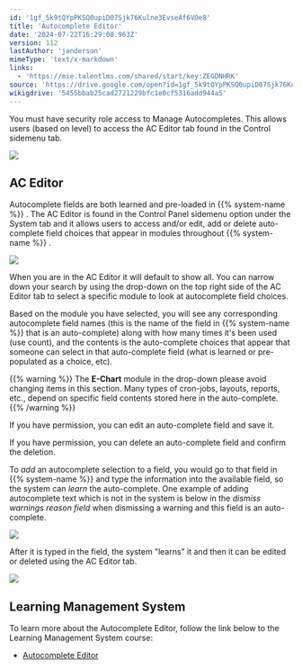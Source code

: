 ```yaml
---
id: '1gf_5k9tQYpPKSQ0upiD07Sjk76Kulne3EvseAf6VOe8'
title: 'Autocomplete Editor'
date: '2024-07-22T16:29:08.963Z'
version: 112
lastAuthor: 'janderson'
mimeType: 'text/x-markdown'
links:
  - 'https://mie.talentlms.com/shared/start/key:ZEGDNHRK'
source: 'https://drive.google.com/open?id=1gf_5k9tQYpPKSQ0upiD07Sjk76Kulne3EvseAf6VOe8'
wikigdrive: '5455bbab25cad2721229bfc1e0cf5316add944a5'
---
```

You must have security role access to Manage Autocompletes. This allows users (based on level) to access the AC Editor tab found in the Control sidemenu tab.

![](../autocomplete-editor.assets/0451eb3bf312f6305419e609b832bf6d.png)

## AC Editor

Autocomplete fields are both learned and pre-loaded in {{% system-name %}} . The AC Editor is found in the Control Panel sidemenu option under the System tab and it allows users to access and/or edit, add or delete auto-complete field choices that appear in modules throughout {{% system-name %}} .

![](../autocomplete-editor.assets/19545eca59bec6fb9080aa1be16cb5a6.png)

When you are in the AC Editor it will default to show all. You can narrow down your search by using the drop-down on the top right side of the AC Editor tab to select a specific module to look at autocomplete field choices.

Based on the module you have selected, you will see any corresponding autocomplete field names (this is the name of the field in {{% system-name %}} that is an auto-complete) along with how many times it's been used (use count), and the contents is the auto-complete choices that appear that someone can select in that auto-complete field (what is learned or pre-populated as a choice, etc).

{{% warning %}}
The **E-Chart** module in the drop-down please avoid changing items in this section. Many types of cron-jobs, layouts, reports, etc., depend on specific field contents stored here in the auto-complete.
{{% /warning %}}

If you have permission, you can edit an auto-complete field and save it.

If you have permission, you can delete an auto-complete field and confirm the deletion.

To *add* an autocomplete selection to a field, you would go to that field in {{% system-name %}} and type the information into the available field, so the system can *learn* the auto-complete. One example of adding autocomplete text which is not in the system is below in the *dismiss warnings* *reason field* when dismissing a warning and this field is an auto-complete.

![](../autocomplete-editor.assets/b02e2e097e9b0ff7e97fd11ca0400f0a.png)

After it is typed in the field, the system "learns" it and then it can be edited or deleted using the AC Editor tab.

![](../autocomplete-editor.assets/722c05a91f99fe779e33639a9a268ba8.png)

## Learning Management System

To learn more about the Autocomplete Editor, follow the link below to the Learning Management System course:

* [Autocomplete Editor](https://mie.talentlms.com/shared/start/key:ZEGDNHRK)
